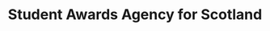 ---
schema: default
title: Student Awards Agency for Scotland
description: An executive agency of Scottish Government
logo: '/img/org_logos/saas.png'
type:
- Executive agency
portal_url: ''
org_url: http://www.saas.gov.uk/
twitter_handle: saastweet
wikidata_org_qid: Q7627632
wdtk_id: saas
---